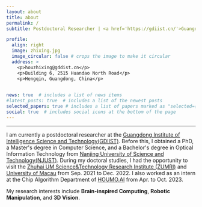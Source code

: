 ```yaml
---
layout: about
title: about
permalink: /
subtitle: Postdoctoral Researcher | <a href='https://gdiist.cn/'>Guangdong Institute of Intelligence Science and Technology</a>, China.

profile:
  align: right
  image: zhixing.jpg
  image_circular: false # crops the image to make it circular
  address: >
    <p>houzhixing@gddist.cn</p>
    <p>Building 6, 2515 Huandao North Road</p>
    <p>Hengqin, Guangdong, China</p>
   

news: true  # includes a list of news items
#latest_posts: true  # includes a list of the newest posts
selected_papers: true # includes a list of papers marked as "selected={true}"
social: true  # includes social icons at the bottom of the page
---
```


***
I am currently a postdoctoral researcher at the [Guangdong Institute of Intelligence Science and Technology(GDIIST)](https://gdiist.cn/). Before this, I obtained a PhD, a Master's degree in Computer Science, and a Bachelor's degree in Optical Information Technology from [Nanjing University of Science and Technology(NJUST)](https://www.njust.edu.cn/). During my doctoral studies, I had the opportunity to visit the [Zhuhai UM Science&Technology Research Institute (ZUMRI)](http://zumri.cn/) and [University of Macau](https://www.um.edu.mo/) from Sep. 2021 to Dec. 2022. I also worked as an intern at the Chip Algorithm Department of [HOUMO.AI](https://www.houmoai.com/) from Apr. to Oct. 2023.

My research interests include **Brain-inspired Computing**, **Robotic Manipulation**, and **3D Vision**.



